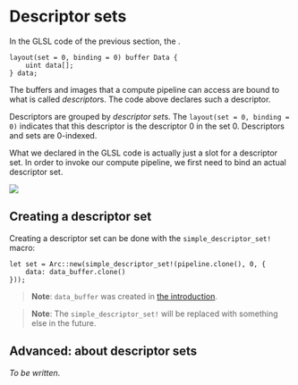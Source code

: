 # Descriptor sets

In the GLSL code of the previous section, the .

    layout(set = 0, binding = 0) buffer Data {
        uint data[];
    } data;

The buffers and images that a compute pipeline can access are bound to what is called
*descriptor*s. The code above declares such a descriptor.

Descriptors are grouped by *descriptor set*s. The `layout(set = 0, binding = 0)` indicates
that this descriptor is the descriptor 0 in the set 0. Descriptors and sets are 0-indexed.

What we declared in the GLSL code is actually just a slot for a descriptor set. In order to invoke
our compute pipeline, we first need to bind an actual descriptor set.

![](/guide-descriptor-sets-1.svg)

## Creating a descriptor set

Creating a descriptor set can be done with the `simple_descriptor_set!` macro:

    let set = Arc::new(simple_descriptor_set!(pipeline.clone(), 0, {
        data: data_buffer.clone()
    }));

> **Note**: `data_buffer` was created in [the introduction](/guide/compute-intro).

> **Note**: The `simple_descriptor_set!` will be replaced with something else in the future.

## Advanced: about descriptor sets

*To be written*.
